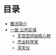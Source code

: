 # 目录

- [概况简介](./README.md)
- [一层 公开区域]()
    - [天宫空间站核心舱](./f1/Tianhe-Core-Module.md)
    - [杰出科学家](./f1/celebrities.md)
    - [浑天仪](./f1/hun-tian-yi.md)
